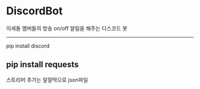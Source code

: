 # DiscordBot
이세돌 멤버들의 방송 on/off 알림을 해주는 디스코드 봇

---------------------------
pip install discord

pip install requests
---------------------------
스트리머 추가는 알잘딱으로 json파일 
